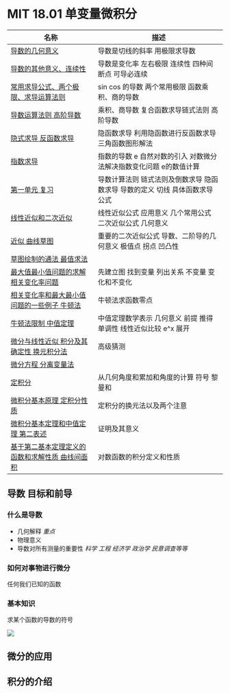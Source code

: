 # MIT 18.01 单变量微积分

| 名称 | 描述 |
| - | - |
| [导数的几何意义](Unit1/README.md) | 导数是切线的斜率 用极限求导数 |
| [导数的其他意义、连续性](Unit2/README.md) | 导数是变化率 左右极限 连续性 四种间断点 可导必连续 |
| [常用求导公式、两个极限、求导运算法则](Unit3/README.md) | sin cos 的导数 两个常用极限 函数乘积、商的导数 |
| [导数运算法则 高阶导数](Unit4/README.md) | 乘积、商导数 复合函数求导链式法则 高阶导数 |
| [隐式求导 反函数求导](Unit5/README.md) | 隐函数求导 利用隐函数进行反函数求导 三角函数图形解法 |
| [指数求导](Unit6/README.md) | 指数的导数 e 自然对数的引入 对数微分法解决指数变化问题 e的数值计算 |
| [第一单元 复习](Unit7/README.md) | 导数计算法则 链式法则及倒数求导 隐函数求导 导数的定义 切线 具体函数求导公式|
| [线性近似和二次近似](Unit8/README.md) | 线性近似公式 应用意义 几个常用公式 二次近似公式 几何意义 |
| [近似 曲线草图](Unit9/README.md) | 重要的二次近似公式 导数、二阶导的几何意义 极值点 拐点 凹凸性 |
| [草图绘制的通法 最值求法](Unit10/README.md) | |
| [最大值最小值问题的求解 相关变化率问题](Unit11/README.md) | 先建立图 找到变量 列出关系 不变量 变化和不变化|
| [相关变化率和最大最小值问题的一些例子 牛顿法](Unit12/README.md) | 牛顿法求函数零点 |
| [牛顿法限制 中值定理](Unit13/README.md) | 中值定理数学表示 几何意义 前提 推得单调性 线性近似比较 e^x 展开 |
| [微分与线性近似 积分及其确定性 换元积分法](Unit14/README.md) | 高级猜测 |
| [微分方程 分离变量法](Unit15/README.md) | |
| [定积分](Unit16/README.md) | 从几何角度和累加和角度的计算 符号 黎曼和 |
| [微积分基本原理 定积分性质](Unit17/README.md) | 定积分的换元法以及两个注意 |
| [微积分基本定理和中值定理 第二表述](Unit18/README.md) | 证明及其意义 |
| [基于第二基本定理定义的函数和求解性质 曲线间面积](Unit19/README.md) | 对数函数的积分定义和性质 |


## 导数 目标和前导

### 什么是导数

* 几何解释 *重点* 
* 物理意义
* 导数对所有测量的重要性 *科学 工程 经济学 政治学 民意调查等等*

### 如何对事物进行微分

任何我们已知的函数

### 基本知识

求某个函数的导数的符号

![](img/4b18adfc.png)

## 微分的应用

## 积分的介绍
